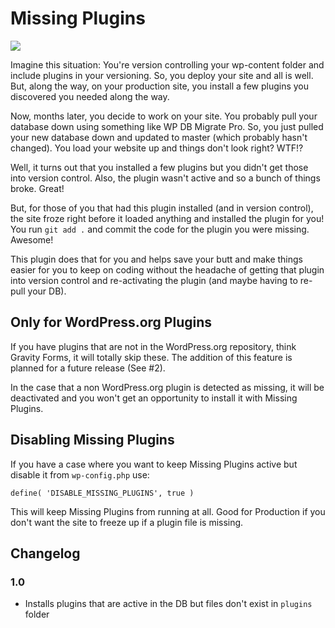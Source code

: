 # Missing Plugins

![](http://g.recordit.co/vT5Kadw0Bv.gif)

Imagine this situation: You're version controlling your wp-content folder
and include plugins in your versioning. So, you deploy your site and all is well.
But, along the way, on your production site, you install a few plugins you discovered
you needed along the way.

Now, months later, you decide to work on your
site. You probably pull your database down using something like WP DB Migrate Pro.
So, you just pulled your new database down and updated to master (which probably hasn't changed).
You load your website up and things don't look right? WTF!?

Well, it turns out that you installed a few plugins but you didn't get those into
version control. Also, the plugin wasn't active and so a bunch of things broke. Great!

But, for those of you that had this plugin installed (and in version control),
the site froze right before it loaded anything and installed the plugin for you!
You run `git add .` and commit the code for the plugin you were missing. Awesome!

This plugin does that for you and helps save your butt and make things easier for
you to keep on coding without the headache of getting that plugin into version
control and re-activating the plugin (and maybe having to re-pull your DB).

## Only for WordPress.org Plugins

If you have plugins that are not in the WordPress.org repository, think
Gravity Forms, it will totally skip these. The addition of this feature is planned
for a future release (See #2).

In the case that a non WordPress.org plugin is detected as missing,
it will be deactivated and you won't get an opportunity to install it with
Missing Plugins.

## Disabling Missing Plugins

If you have a case where you want to keep Missing Plugins active but disable
it from `wp-config.php` use:

`define( 'DISABLE_MISSING_PLUGINS', true )`

This will keep Missing Plugins from running at all. Good for Production if you
don't want the site to freeze up if a plugin file is missing.

## Changelog

### 1.0

- Installs plugins that are active in the DB but files don't exist in `plugins` folder
